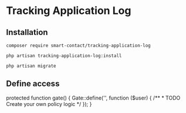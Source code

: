 # Tracking Application Log

## Installation

```
composer require smart-contact/tracking-application-log
```

```
php artisan tracking-application-log:install
```

```
php artisan migrate
```

## Define access
protected function gate()
    {
        Gate::define('', function ($user) {
            /**
             * TODO Create your own policy logic
             */
        });
    }
```